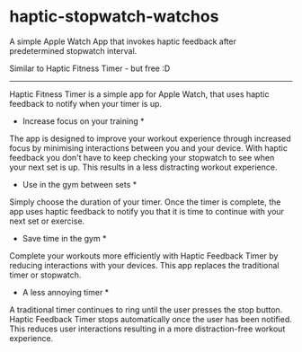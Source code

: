 # haptic-stopwatch-watchos

A simple Apple Watch App that invokes haptic feedback after predetermined stopwatch interval. 

Similar to Haptic Fitness Timer - but free :D

--- 

Haptic Fitness Timer is a simple app for Apple Watch, that uses haptic feedback to notify when your timer is up.



* Increase focus on your training *

The app is designed to improve your workout experience through increased focus by minimising interactions between you and your device. With haptic feedback you don't have to keep checking your stopwatch to see when your next set is up. This results in a less distracting workout experience.


* Use in the gym between sets *

Simply choose the duration of your timer. Once the timer is complete, the app uses haptic feedback to notify you that it is time to continue with your next set or exercise.


* Save time in the gym *

Complete your workouts more efficiently with Haptic Feedback Timer by reducing interactions with your devices. This app replaces the traditional timer or stopwatch.


* A less annoying timer *

A traditional timer continues to ring until the user presses the stop button. Haptic Feedback Timer stops automatically once the user has been notified. This reduces user interactions resulting in a more distraction-free workout experience.



